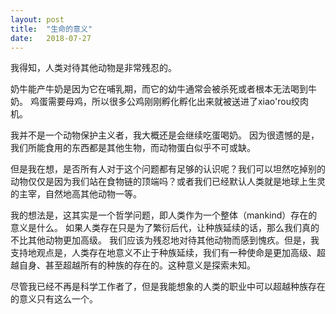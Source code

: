 ```yaml
---
layout: post
title:  "生命的意义"
date:   2018-07-27
---
```


我得知，人类对待其他动物是非常残忍的。

奶牛能产牛奶是因为它在哺乳期，而它的幼牛通常会被杀死或者根本无法喝到牛奶。
鸡蛋需要母鸡，所以很多公鸡刚刚孵化孵化出来就被送进了xiao'rou绞肉机。

我并不是一个动物保护主义者，我大概还是会继续吃蛋喝奶。
因为很遗憾的是，我们所能食用的东西都是其他生物，而动物蛋白似乎不可或缺。

但是我在想，是否所有人对于这个问题都有足够的认识呢？我们可以坦然吃掉别的动物仅仅是因为我们站在食物链的顶端吗？或者我们已经默认人类就是地球上生灵的主宰，自然地高其他动物一等。

我的想法是，这其实是一个哲学问题，即人类作为一个整体（mankind）存在的意义是什么。
如果人类存在只是为了繁衍后代，让种族延续的话，那么我们真的不比其他动物更加高级。
我们应该为残忍地对待其他动物而感到愧疚。但是，我支持地观点是，人类存在地意义不止于种族延续，我们有一种使命是更加高级、超越自身、甚至超越所有的种族的存在的。这种意义是探索未知。

尽管我已经不再是科学工作者了，但是我能想象的人类的职业中可以超越种族存在的意义只有这么一个。


